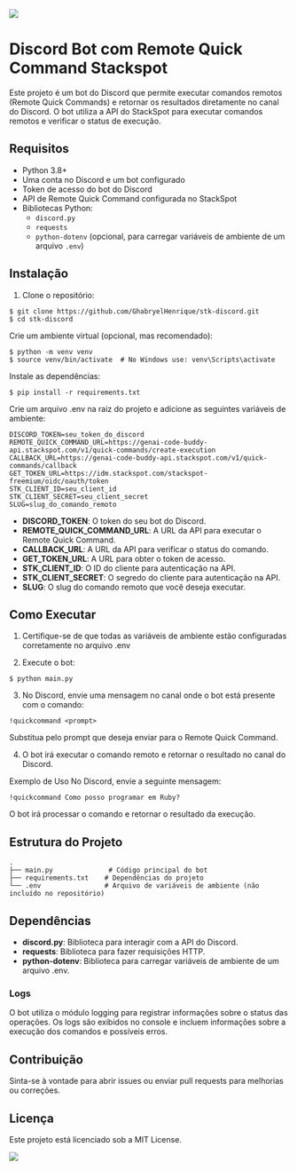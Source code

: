 <img src="https://www.stackspot.com/wp-content/uploads/2023/01/logo-menu.png">

# Discord Bot com Remote Quick Command Stackspot

Este projeto é um bot do Discord que permite executar comandos remotos (Remote Quick Commands) e retornar os resultados diretamente no canal do Discord. O bot utiliza a API do StackSpot para executar comandos remotos e verificar o status de execução.

## Requisitos

- Python 3.8+
- Uma conta no Discord e um bot configurado
- Token de acesso do bot do Discord
- API de Remote Quick Command configurada no StackSpot
- Bibliotecas Python:
  - `discord.py`
  - `requests`
  - `python-dotenv` (opcional, para carregar variáveis de ambiente de um arquivo `.env`)

## Instalação

1. Clone o repositório:

````
$ git clone https://github.com/GhabryelHenrique/stk-discord.git
$ cd stk-discord
````
Crie um ambiente virtual (opcional, mas recomendado):



````
$ python -m venv venv
$ source venv/bin/activate  # No Windows use: venv\Scripts\activate
````

Instale as dependências:



````
$ pip install -r requirements.txt
````
Crie um arquivo .env na raiz do projeto e adicione as seguintes variáveis de ambiente:



````
DISCORD_TOKEN=seu_token_do_discord
REMOTE_QUICK_COMMAND_URL=https://genai-code-buddy-api.stackspot.com/v1/quick-commands/create-execution
CALLBACK_URL=https://genai-code-buddy-api.stackspot.com/v1/quick-commands/callback
GET_TOKEN_URL=https://idm.stackspot.com/stackspot-freemium/oidc/oauth/token
STK_CLIENT_ID=seu_client_id
STK_CLIENT_SECRET=seu_client_secret
SLUG=slug_do_comando_remoto
````

- **DISCORD_TOKEN**: O token do seu bot do Discord.
- **REMOTE_QUICK_COMMAND_URL**: A URL da API para executar o Remote Quick Command.
- **CALLBACK_URL**: A URL da API para verificar o status do comando.
- **GET_TOKEN_URL**: A URL para obter o token de acesso.
- **STK_CLIENT_ID**: O ID do cliente para autenticação na API.
- **STK_CLIENT_SECRET**: O segredo do cliente para autenticação na API.
- **SLUG**: O slug do comando remoto que você deseja executar.


## Como Executar
1. Certifique-se de que todas as variáveis de ambiente estão configuradas corretamente no arquivo .env

2. Execute o bot:

````
$ python main.py
````

3. No Discord, envie uma mensagem no canal onde o bot está presente com o comando:

````
!quickcommand <prompt>
````

Substitua <prompt> pelo prompt que deseja enviar para o Remote Quick Command.

4. O bot irá executar o comando remoto e retornar o resultado no canal do Discord.

Exemplo de Uso
No Discord, envie a seguinte mensagem:



````
!quickcommand Como posso programar em Ruby?
````

O bot irá processar o comando e retornar o resultado da execução.

## Estrutura do Projeto


````
.
├── main.py              # Código principal do bot
├── requirements.txt    # Dependências do projeto
└── .env                # Arquivo de variáveis de ambiente (não incluído no repositório)
````

## Dependências
- **discord.py**: Biblioteca para interagir com a API do Discord.
- **requests**: Biblioteca para fazer requisições HTTP.
- **python-dotenv**: Biblioteca para carregar variáveis de ambiente de um arquivo .env.

### Logs
O bot utiliza o módulo logging para registrar informações sobre o status das operações. Os logs são exibidos no console e incluem informações sobre a execução dos comandos e possíveis erros.

## Contribuição
Sinta-se à vontade para abrir issues ou enviar pull requests para melhorias ou correções.

## Licença
Este projeto está licenciado sob a MIT License.

<img src="https://www.stackspot.com/wp-content/uploads/2024/02/Imagens-Site-StackSpot-Thumbs-carregamento-17.png">
